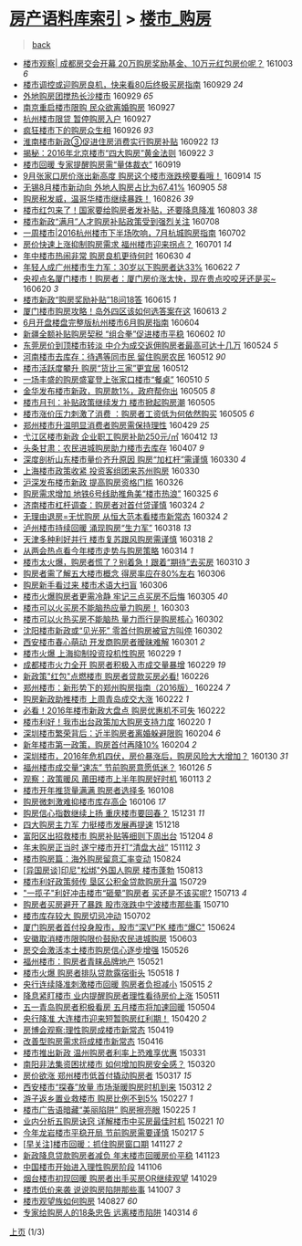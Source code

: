 [房产语料库索引](../../README.md)  > [楼市_购房](楼市_购房.md)
====
> [back](../README.md)

- [楼市观察| 成都房交会开幕 20万购房奖励基金、10万元红包房价呢？](http://jkwz.applinzi.com/ittc/6884868285996205061.html#%E6%A5%BC%E5%B8%82%E8%A7%82%E5%AF%9F%7C+%E6%88%90%E9%83%BD%E6%88%BF%E4%BA%A4%E4%BC%9A%E5%BC%80%E5%B9%95+20%E4%B8%87%E8%B4%AD%E6%88%BF%E5%A5%96%E5%8A%B1%E5%9F%BA%E9%87%91%E3%80%8110%E4%B8%87%E5%85%83%E7%BA%A2%E5%8C%85%E6%88%BF%E4%BB%B7%E5%91%A2%EF%BC%9F) 161003 *6* 
- [楼市调控或迎购房良机，快来看80后终极买房指南](http://jkwz.applinzi.com/ittc/6883318629818434564.html#%E6%A5%BC%E5%B8%82%E8%B0%83%E6%8E%A7%E6%88%96%E8%BF%8E%E8%B4%AD%E6%88%BF%E8%89%AF%E6%9C%BA%EF%BC%8C%E5%BF%AB%E6%9D%A5%E7%9C%8B80%E5%90%8E%E7%BB%88%E6%9E%81%E4%B9%B0%E6%88%BF%E6%8C%87%E5%8D%97) 160929 *24* 
- [外地购房团搅热长沙楼市](http://jkwz.applinzi.com/ittc/6883195224066622468.html#%E5%A4%96%E5%9C%B0%E8%B4%AD%E6%88%BF%E5%9B%A2%E6%90%85%E7%83%AD%E9%95%BF%E6%B2%99%E6%A5%BC%E5%B8%82) 160929 *65* 
- [南京重启楼市限购 民众欲离婚购房](http://jkwz.applinzi.com/ittc/6882682629505156101.html#%E5%8D%97%E4%BA%AC%E9%87%8D%E5%90%AF%E6%A5%BC%E5%B8%82%E9%99%90%E8%B4%AD+%E6%B0%91%E4%BC%97%E6%AC%B2%E7%A6%BB%E5%A9%9A%E8%B4%AD%E6%88%BF) 160927  
- [杭州楼市限贷 暂停购房入户](http://jkwz.applinzi.com/ittc/6882660745333965829.html#%E6%9D%AD%E5%B7%9E%E6%A5%BC%E5%B8%82%E9%99%90%E8%B4%B7+%E6%9A%82%E5%81%9C%E8%B4%AD%E6%88%BF%E5%85%A5%E6%88%B7) 160927  
- [疯狂楼市下的购房众生相](http://jkwz.applinzi.com/ittc/6882094037355463684.html#%E7%96%AF%E7%8B%82%E6%A5%BC%E5%B8%82%E4%B8%8B%E7%9A%84%E8%B4%AD%E6%88%BF%E4%BC%97%E7%94%9F%E7%9B%B8) 160926 *93* 
- [淮南楼市新政③促进住房消费实行购房补贴](http://jkwz.applinzi.com/ittc/6880743090461082628.html#%E6%B7%AE%E5%8D%97%E6%A5%BC%E5%B8%82%E6%96%B0%E6%94%BF%E2%91%A2%E4%BF%83%E8%BF%9B%E4%BD%8F%E6%88%BF%E6%B6%88%E8%B4%B9%E5%AE%9E%E8%A1%8C%E8%B4%AD%E6%88%BF%E8%A1%A5%E8%B4%B4) 160922 *13* 
- [揭秘：2016年北京楼市“四大购房”黄金法则](http://jkwz.applinzi.com/ittc/6880709487958164485.html#%E6%8F%AD%E7%A7%98%EF%BC%9A2016%E5%B9%B4%E5%8C%97%E4%BA%AC%E6%A5%BC%E5%B8%82%E2%80%9C%E5%9B%9B%E5%A4%A7%E8%B4%AD%E6%88%BF%E2%80%9D%E9%BB%84%E9%87%91%E6%B3%95%E5%88%99) 160922 *3* 
- [楼市回暖 专家提醒购房需“量体裁衣”](http://jkwz.applinzi.com/ittc/6879497455795700740.html#%E6%A5%BC%E5%B8%82%E5%9B%9E%E6%9A%96+%E4%B8%93%E5%AE%B6%E6%8F%90%E9%86%92%E8%B4%AD%E6%88%BF%E9%9C%80%E2%80%9C%E9%87%8F%E4%BD%93%E8%A3%81%E8%A1%A3%E2%80%9D) 160919  
- [9月张家口房价涨出新高度 购房这个楼市涨跌榜要看哦！](http://jkwz.applinzi.com/ittc/6877672068191093764.html#9%E6%9C%88%E5%BC%A0%E5%AE%B6%E5%8F%A3%E6%88%BF%E4%BB%B7%E6%B6%A8%E5%87%BA%E6%96%B0%E9%AB%98%E5%BA%A6+%E8%B4%AD%E6%88%BF%E8%BF%99%E4%B8%AA%E6%A5%BC%E5%B8%82%E6%B6%A8%E8%B7%8C%E6%A6%9C%E8%A6%81%E7%9C%8B%E5%93%A6%EF%BC%81) 160914 *15* 
- [无锡8月楼市新动向 外地人购房占比为67.41%](http://jkwz.applinzi.com/ittc/6874278492069430276.html#%E6%97%A0%E9%94%A18%E6%9C%88%E6%A5%BC%E5%B8%82%E6%96%B0%E5%8A%A8%E5%90%91+%E5%A4%96%E5%9C%B0%E4%BA%BA%E8%B4%AD%E6%88%BF%E5%8D%A0%E6%AF%94%E4%B8%BA67.41%25) 160905 *58* 
- [购房税发威，温哥华楼市继续暴跌！](http://jkwz.applinzi.com/ittc/6870686852067099652.html#%E8%B4%AD%E6%88%BF%E7%A8%8E%E5%8F%91%E5%A8%81%EF%BC%8C%E6%B8%A9%E5%93%A5%E5%8D%8E%E6%A5%BC%E5%B8%82%E7%BB%A7%E7%BB%AD%E6%9A%B4%E8%B7%8C%EF%BC%81) 160826 *39* 
- [楼市红包来了！国家要给购房者发补贴，还要降息降准](http://jkwz.applinzi.com/ittc/6862094230222275588.html#%E6%A5%BC%E5%B8%82%E7%BA%A2%E5%8C%85%E6%9D%A5%E4%BA%86%EF%BC%81%E5%9B%BD%E5%AE%B6%E8%A6%81%E7%BB%99%E8%B4%AD%E6%88%BF%E8%80%85%E5%8F%91%E8%A1%A5%E8%B4%B4%EF%BC%8C%E8%BF%98%E8%A6%81%E9%99%8D%E6%81%AF%E9%99%8D%E5%87%86) 160803 *38* 
- [楼市新政“满月”人才购房补贴政策受到强烈关注](http://jkwz.applinzi.com/ittc/6852288237720306692.html#%E6%A5%BC%E5%B8%82%E6%96%B0%E6%94%BF%E2%80%9C%E6%BB%A1%E6%9C%88%E2%80%9D%E4%BA%BA%E6%89%8D%E8%B4%AD%E6%88%BF%E8%A1%A5%E8%B4%B4%E6%94%BF%E7%AD%96%E5%8F%97%E5%88%B0%E5%BC%BA%E7%83%88%E5%85%B3%E6%B3%A8) 160708  
- [一周楼市|2016杭州楼市下半场吹响，7月杭城购房指南](http://jkwz.applinzi.com/ittc/6850397473557971973.html#%E4%B8%80%E5%91%A8%E6%A5%BC%E5%B8%82%7C2016%E6%9D%AD%E5%B7%9E%E6%A5%BC%E5%B8%82%E4%B8%8B%E5%8D%8A%E5%9C%BA%E5%90%B9%E5%93%8D%EF%BC%8C7%E6%9C%88%E6%9D%AD%E5%9F%8E%E8%B4%AD%E6%88%BF%E6%8C%87%E5%8D%97) 160702  
- [房价快速上涨抑制购房需求 福州楼市迎来拐点？](http://jkwz.applinzi.com/ittc/6849821698769290245.html#%E6%88%BF%E4%BB%B7%E5%BF%AB%E9%80%9F%E4%B8%8A%E6%B6%A8%E6%8A%91%E5%88%B6%E8%B4%AD%E6%88%BF%E9%9C%80%E6%B1%82+%E7%A6%8F%E5%B7%9E%E6%A5%BC%E5%B8%82%E8%BF%8E%E6%9D%A5%E6%8B%90%E7%82%B9%EF%BC%9F) 160701 *14* 
- [年中楼市热闹非常 购房良机更待何时](http://jkwz.applinzi.com/ittc/6849446177195688964.html#%E5%B9%B4%E4%B8%AD%E6%A5%BC%E5%B8%82%E7%83%AD%E9%97%B9%E9%9D%9E%E5%B8%B8+%E8%B4%AD%E6%88%BF%E8%89%AF%E6%9C%BA%E6%9B%B4%E5%BE%85%E4%BD%95%E6%97%B6) 160630 *4* 
- [年轻人成广州楼市生力军：30岁以下购房者达33%](http://jkwz.applinzi.com/ittc/6846610594131870725.html#%E5%B9%B4%E8%BD%BB%E4%BA%BA%E6%88%90%E5%B9%BF%E5%B7%9E%E6%A5%BC%E5%B8%82%E7%94%9F%E5%8A%9B%E5%86%9B%EF%BC%9A30%E5%B2%81%E4%BB%A5%E4%B8%8B%E8%B4%AD%E6%88%BF%E8%80%85%E8%BE%BE33%25) 160622 *7* 
- [央视点名厦门楼市！购房者：厦门房价涨太快，现在贵点咬咬牙还是买~](http://jkwz.applinzi.com/ittc/6845742963103368197.html#%E5%A4%AE%E8%A7%86%E7%82%B9%E5%90%8D%E5%8E%A6%E9%97%A8%E6%A5%BC%E5%B8%82%EF%BC%81%E8%B4%AD%E6%88%BF%E8%80%85%EF%BC%9A%E5%8E%A6%E9%97%A8%E6%88%BF%E4%BB%B7%E6%B6%A8%E5%A4%AA%E5%BF%AB%EF%BC%8C%E7%8E%B0%E5%9C%A8%E8%B4%B5%E7%82%B9%E5%92%AC%E5%92%AC%E7%89%99%E8%BF%98%E6%98%AF%E4%B9%B0%7E) 160620 *3* 
- [楼市新政“购房奖励补贴”18问18答](http://jkwz.applinzi.com/ittc/6843873472710968324.html#%E6%A5%BC%E5%B8%82%E6%96%B0%E6%94%BF%E2%80%9C%E8%B4%AD%E6%88%BF%E5%A5%96%E5%8A%B1%E8%A1%A5%E8%B4%B4%E2%80%9D18%E9%97%AE18%E7%AD%94) 160615 *1* 
- [厦门楼市购房攻略！岛外四区该如何选答案在这](http://jkwz.applinzi.com/ittc/6843220733819618309.html#%E5%8E%A6%E9%97%A8%E6%A5%BC%E5%B8%82%E8%B4%AD%E6%88%BF%E6%94%BB%E7%95%A5%EF%BC%81%E5%B2%9B%E5%A4%96%E5%9B%9B%E5%8C%BA%E8%AF%A5%E5%A6%82%E4%BD%95%E9%80%89%E7%AD%94%E6%A1%88%E5%9C%A8%E8%BF%99) 160613 *2* 
- [6月开盘楼盘完整版杭州楼市6月购房指南](http://jkwz.applinzi.com/ittc/6839934229965964292.html#6%E6%9C%88%E5%BC%80%E7%9B%98%E6%A5%BC%E7%9B%98%E5%AE%8C%E6%95%B4%E7%89%88%E6%9D%AD%E5%B7%9E%E6%A5%BC%E5%B8%826%E6%9C%88%E8%B4%AD%E6%88%BF%E6%8C%87%E5%8D%97) 160604  
- [新疆全额补贴购房契税 “组合拳”促进楼市平稳](http://jkwz.applinzi.com/ittc/6839157422970897413.html#%E6%96%B0%E7%96%86%E5%85%A8%E9%A2%9D%E8%A1%A5%E8%B4%B4%E8%B4%AD%E6%88%BF%E5%A5%91%E7%A8%8E+%E2%80%9C%E7%BB%84%E5%90%88%E6%8B%B3%E2%80%9D%E4%BF%83%E8%BF%9B%E6%A5%BC%E5%B8%82%E5%B9%B3%E7%A8%B3) 160602 *10* 
- [东莞房价到顶楼市转淡 中介为成交返佣购房者最高可达十几万](http://jkwz.applinzi.com/ittc/6835740371937920005.html#%E4%B8%9C%E8%8E%9E%E6%88%BF%E4%BB%B7%E5%88%B0%E9%A1%B6%E6%A5%BC%E5%B8%82%E8%BD%AC%E6%B7%A1+%E4%B8%AD%E4%BB%8B%E4%B8%BA%E6%88%90%E4%BA%A4%E8%BF%94%E4%BD%A3%E8%B4%AD%E6%88%BF%E8%80%85%E6%9C%80%E9%AB%98%E5%8F%AF%E8%BE%BE%E5%8D%81%E5%87%A0%E4%B8%87) 160524 *5* 
- [河南楼市去库存：待遇等同市民 留住购房农民](http://jkwz.applinzi.com/ittc/6831255928053433348.html#%E6%B2%B3%E5%8D%97%E6%A5%BC%E5%B8%82%E5%8E%BB%E5%BA%93%E5%AD%98%EF%BC%9A%E5%BE%85%E9%81%87%E7%AD%89%E5%90%8C%E5%B8%82%E6%B0%91+%E7%95%99%E4%BD%8F%E8%B4%AD%E6%88%BF%E5%86%9C%E6%B0%91) 160512 *90* 
- [楼市活跃度攀升 购房“货比三家”更宜居](http://jkwz.applinzi.com/ittc/6831251839429116932.html#%E6%A5%BC%E5%B8%82%E6%B4%BB%E8%B7%83%E5%BA%A6%E6%94%80%E5%8D%87+%E8%B4%AD%E6%88%BF%E2%80%9C%E8%B4%A7%E6%AF%94%E4%B8%89%E5%AE%B6%E2%80%9D%E6%9B%B4%E5%AE%9C%E5%B1%85) 160512  
- [一场丰盛的购房盛宴登上张家口楼市“餐桌”](http://jkwz.applinzi.com/ittc/6830541530221511685.html#%E4%B8%80%E5%9C%BA%E4%B8%B0%E7%9B%9B%E7%9A%84%E8%B4%AD%E6%88%BF%E7%9B%9B%E5%AE%B4%E7%99%BB%E4%B8%8A%E5%BC%A0%E5%AE%B6%E5%8F%A3%E6%A5%BC%E5%B8%82%E2%80%9C%E9%A4%90%E6%A1%8C%E2%80%9D) 160510 *5* 
- [金华发布楼市新政，购房款1%，政府帮你出](http://jkwz.applinzi.com/ittc/6828737584108684293.html#%E9%87%91%E5%8D%8E%E5%8F%91%E5%B8%83%E6%A5%BC%E5%B8%82%E6%96%B0%E6%94%BF%EF%BC%8C%E8%B4%AD%E6%88%BF%E6%AC%BE1%25%EF%BC%8C%E6%94%BF%E5%BA%9C%E5%B8%AE%E4%BD%A0%E5%87%BA) 160505 *8* 
- [楼市月刊：补贴政策继续发力 楼市掀起购房潮](http://jkwz.applinzi.com/ittc/6828666680360043524.html#%E6%A5%BC%E5%B8%82%E6%9C%88%E5%88%8A%EF%BC%9A%E8%A1%A5%E8%B4%B4%E6%94%BF%E7%AD%96%E7%BB%A7%E7%BB%AD%E5%8F%91%E5%8A%9B+%E6%A5%BC%E5%B8%82%E6%8E%80%E8%B5%B7%E8%B4%AD%E6%88%BF%E6%BD%AE) 160505  
- [楼市涨价压力刺激了消费 ：购房者工资低为何依然购买](http://jkwz.applinzi.com/ittc/6828666358799533060.html#%E6%A5%BC%E5%B8%82%E6%B6%A8%E4%BB%B7%E5%8E%8B%E5%8A%9B%E5%88%BA%E6%BF%80%E4%BA%86%E6%B6%88%E8%B4%B9+%EF%BC%9A%E8%B4%AD%E6%88%BF%E8%80%85%E5%B7%A5%E8%B5%84%E4%BD%8E%E4%B8%BA%E4%BD%95%E4%BE%9D%E7%84%B6%E8%B4%AD%E4%B9%B0) 160505 *6* 
- [郑州楼市升温明显消费者购房需保持理性](http://jkwz.applinzi.com/ittc/6826465271900275716.html#%E9%83%91%E5%B7%9E%E6%A5%BC%E5%B8%82%E5%8D%87%E6%B8%A9%E6%98%8E%E6%98%BE%E6%B6%88%E8%B4%B9%E8%80%85%E8%B4%AD%E6%88%BF%E9%9C%80%E4%BF%9D%E6%8C%81%E7%90%86%E6%80%A7) 160429 *25* 
- [弋江区楼市新政 企业职工购房补助250元/㎡](http://jkwz.applinzi.com/ittc/6820138339613017092.html#%E5%BC%8B%E6%B1%9F%E5%8C%BA%E6%A5%BC%E5%B8%82%E6%96%B0%E6%94%BF+%E4%BC%81%E4%B8%9A%E8%81%8C%E5%B7%A5%E8%B4%AD%E6%88%BF%E8%A1%A5%E5%8A%A9250%E5%85%83%2F%E3%8E%A1) 160412 *13* 
- [头条甘肃：农民进城购房助力楼市去库存](http://jkwz.applinzi.com/ittc/6818327565085180932.html#%E5%A4%B4%E6%9D%A1%E7%94%98%E8%82%83%EF%BC%9A%E5%86%9C%E6%B0%91%E8%BF%9B%E5%9F%8E%E8%B4%AD%E6%88%BF%E5%8A%A9%E5%8A%9B%E6%A5%BC%E5%B8%82%E5%8E%BB%E5%BA%93%E5%AD%98) 160407 *9* 
- [深度剖析山东楼市量价齐升原因 购房“加杠杆”需谨慎](http://jkwz.applinzi.com/ittc/6815458677502772228.html#%E6%B7%B1%E5%BA%A6%E5%89%96%E6%9E%90%E5%B1%B1%E4%B8%9C%E6%A5%BC%E5%B8%82%E9%87%8F%E4%BB%B7%E9%BD%90%E5%8D%87%E5%8E%9F%E5%9B%A0+%E8%B4%AD%E6%88%BF%E2%80%9C%E5%8A%A0%E6%9D%A0%E6%9D%86%E2%80%9D%E9%9C%80%E8%B0%A8%E6%85%8E) 160330 *4* 
- [上海楼市政策收紧 投资客组团来苏州购房](http://jkwz.applinzi.com/ittc/6815353260093211653.html#%E4%B8%8A%E6%B5%B7%E6%A5%BC%E5%B8%82%E6%94%BF%E7%AD%96%E6%94%B6%E7%B4%A7+%E6%8A%95%E8%B5%84%E5%AE%A2%E7%BB%84%E5%9B%A2%E6%9D%A5%E8%8B%8F%E5%B7%9E%E8%B4%AD%E6%88%BF) 160330  
- [沪深发布楼市新政 提高购房资格门槛](http://jkwz.applinzi.com/ittc/6813726025980576772.html#%E6%B2%AA%E6%B7%B1%E5%8F%91%E5%B8%83%E6%A5%BC%E5%B8%82%E6%96%B0%E6%94%BF+%E6%8F%90%E9%AB%98%E8%B4%AD%E6%88%BF%E8%B5%84%E6%A0%BC%E9%97%A8%E6%A7%9B) 160326  
- [​购房需求增加 地铁6号线助推角美“楼市热浪”](http://jkwz.applinzi.com/ittc/6813462791352484868.html#%E2%80%8B%E8%B4%AD%E6%88%BF%E9%9C%80%E6%B1%82%E5%A2%9E%E5%8A%A0+%E5%9C%B0%E9%93%816%E5%8F%B7%E7%BA%BF%E5%8A%A9%E6%8E%A8%E8%A7%92%E7%BE%8E%E2%80%9C%E6%A5%BC%E5%B8%82%E7%83%AD%E6%B5%AA%E2%80%9D) 160325 *6* 
- [济南楼市杠杆调查：购房者对首付贷谨慎](http://jkwz.applinzi.com/ittc/6813175840581878789.html#%E6%B5%8E%E5%8D%97%E6%A5%BC%E5%B8%82%E6%9D%A0%E6%9D%86%E8%B0%83%E6%9F%A5%EF%BC%9A%E8%B4%AD%E6%88%BF%E8%80%85%E5%AF%B9%E9%A6%96%E4%BB%98%E8%B4%B7%E8%B0%A8%E6%85%8E) 160324 *2* 
- [无理由退房=无忧购房 从恒大范本看楼市新常态](http://jkwz.applinzi.com/ittc/6813110730790274052.html#%E6%97%A0%E7%90%86%E7%94%B1%E9%80%80%E6%88%BF%3D%E6%97%A0%E5%BF%A7%E8%B4%AD%E6%88%BF+%E4%BB%8E%E6%81%92%E5%A4%A7%E8%8C%83%E6%9C%AC%E7%9C%8B%E6%A5%BC%E5%B8%82%E6%96%B0%E5%B8%B8%E6%80%81) 160324 *2* 
- [泸州楼市持续回暖 涌现购房“生力军”](http://jkwz.applinzi.com/ittc/6810844199125517316.html#%E6%B3%B8%E5%B7%9E%E6%A5%BC%E5%B8%82%E6%8C%81%E7%BB%AD%E5%9B%9E%E6%9A%96+%E6%B6%8C%E7%8E%B0%E8%B4%AD%E6%88%BF%E2%80%9C%E7%94%9F%E5%8A%9B%E5%86%9B%E2%80%9D) 160318 *13* 
- [天津多种利好并行 楼市复苏跟风购房需谨慎](http://jkwz.applinzi.com/ittc/6810840754708546564.html#%E5%A4%A9%E6%B4%A5%E5%A4%9A%E7%A7%8D%E5%88%A9%E5%A5%BD%E5%B9%B6%E8%A1%8C+%E6%A5%BC%E5%B8%82%E5%A4%8D%E8%8B%8F%E8%B7%9F%E9%A3%8E%E8%B4%AD%E6%88%BF%E9%9C%80%E8%B0%A8%E6%85%8E) 160318 *2* 
- [从两会热点看今年楼市走势与购房策略](http://jkwz.applinzi.com/ittc/6809436542061773829.html#%E4%BB%8E%E4%B8%A4%E4%BC%9A%E7%83%AD%E7%82%B9%E7%9C%8B%E4%BB%8A%E5%B9%B4%E6%A5%BC%E5%B8%82%E8%B5%B0%E5%8A%BF%E4%B8%8E%E8%B4%AD%E6%88%BF%E7%AD%96%E7%95%A5) 160314 *1* 
- [楼市太火爆，购房者慌了？别着急！跟着“期待”去买房](http://jkwz.applinzi.com/ittc/6807849151844844549.html#%E6%A5%BC%E5%B8%82%E5%A4%AA%E7%81%AB%E7%88%86%EF%BC%8C%E8%B4%AD%E6%88%BF%E8%80%85%E6%85%8C%E4%BA%86%EF%BC%9F%E5%88%AB%E7%9D%80%E6%80%A5%EF%BC%81%E8%B7%9F%E7%9D%80%E2%80%9C%E6%9C%9F%E5%BE%85%E2%80%9D%E5%8E%BB%E4%B9%B0%E6%88%BF) 160310 *3* 
- [购房者需了解五大楼市概念 得房率应在80%左右](http://jkwz.applinzi.com/ittc/6806547008986809349.html#%E8%B4%AD%E6%88%BF%E8%80%85%E9%9C%80%E4%BA%86%E8%A7%A3%E4%BA%94%E5%A4%A7%E6%A5%BC%E5%B8%82%E6%A6%82%E5%BF%B5+%E5%BE%97%E6%88%BF%E7%8E%87%E5%BA%94%E5%9C%A880%25%E5%B7%A6%E5%8F%B3) 160306  
- [购房新手看过来 楼市术语大扫盲](http://jkwz.applinzi.com/ittc/6806546771572425732.html#%E8%B4%AD%E6%88%BF%E6%96%B0%E6%89%8B%E7%9C%8B%E8%BF%87%E6%9D%A5+%E6%A5%BC%E5%B8%82%E6%9C%AF%E8%AF%AD%E5%A4%A7%E6%89%AB%E7%9B%B2) 160306  
- [楼市火爆购房者更需冷静 牢记三点买房不后悔](http://jkwz.applinzi.com/ittc/6806146920409990148.html#%E6%A5%BC%E5%B8%82%E7%81%AB%E7%88%86%E8%B4%AD%E6%88%BF%E8%80%85%E6%9B%B4%E9%9C%80%E5%86%B7%E9%9D%99+%E7%89%A2%E8%AE%B0%E4%B8%89%E7%82%B9%E4%B9%B0%E6%88%BF%E4%B8%8D%E5%90%8E%E6%82%94) 160305 *40* 
- [楼市可以火买房不能脑热应量力购房！](http://jkwz.applinzi.com/ittc/6805427653876122629.html#%E6%A5%BC%E5%B8%82%E5%8F%AF%E4%BB%A5%E7%81%AB%E4%B9%B0%E6%88%BF%E4%B8%8D%E8%83%BD%E8%84%91%E7%83%AD%E5%BA%94%E9%87%8F%E5%8A%9B%E8%B4%AD%E6%88%BF%EF%BC%81) 160303  
- [楼市可以火热买房不能脑热 量力而行是购房核心](http://jkwz.applinzi.com/ittc/6804995830478013445.html#%E6%A5%BC%E5%B8%82%E5%8F%AF%E4%BB%A5%E7%81%AB%E7%83%AD%E4%B9%B0%E6%88%BF%E4%B8%8D%E8%83%BD%E8%84%91%E7%83%AD+%E9%87%8F%E5%8A%9B%E8%80%8C%E8%A1%8C%E6%98%AF%E8%B4%AD%E6%88%BF%E6%A0%B8%E5%BF%83) 160302  
- [沈阳楼市新政或“见光死” 零首付购房被官方叫停](http://jkwz.applinzi.com/ittc/6804889690696057860.html#%E6%B2%88%E9%98%B3%E6%A5%BC%E5%B8%82%E6%96%B0%E6%94%BF%E6%88%96%E2%80%9C%E8%A7%81%E5%85%89%E6%AD%BB%E2%80%9D+%E9%9B%B6%E9%A6%96%E4%BB%98%E8%B4%AD%E6%88%BF%E8%A2%AB%E5%AE%98%E6%96%B9%E5%8F%AB%E5%81%9C) 160302  
- [西安楼市春心萌动 开发商购房者暧昧难解](http://jkwz.applinzi.com/ittc/6804552013295649796.html#%E8%A5%BF%E5%AE%89%E6%A5%BC%E5%B8%82%E6%98%A5%E5%BF%83%E8%90%8C%E5%8A%A8+%E5%BC%80%E5%8F%91%E5%95%86%E8%B4%AD%E6%88%BF%E8%80%85%E6%9A%A7%E6%98%A7%E9%9A%BE%E8%A7%A3) 160301 *2* 
- [楼市火爆 上海抑制投资投机性购房](http://jkwz.applinzi.com/ittc/6804287749511185412.html#%E6%A5%BC%E5%B8%82%E7%81%AB%E7%88%86+%E4%B8%8A%E6%B5%B7%E6%8A%91%E5%88%B6%E6%8A%95%E8%B5%84%E6%8A%95%E6%9C%BA%E6%80%A7%E8%B4%AD%E6%88%BF) 160229 *1* 
- [成都楼市火力全开 购房者积极入市成交量暴增](http://jkwz.applinzi.com/ittc/6804248963616080900.html#%E6%88%90%E9%83%BD%E6%A5%BC%E5%B8%82%E7%81%AB%E5%8A%9B%E5%85%A8%E5%BC%80+%E8%B4%AD%E6%88%BF%E8%80%85%E7%A7%AF%E6%9E%81%E5%85%A5%E5%B8%82%E6%88%90%E4%BA%A4%E9%87%8F%E6%9A%B4%E5%A2%9E) 160229 *19* 
- [新政策&quot;红包&quot;点燃楼市 购房者贷款买房必看!](http://jkwz.applinzi.com/ittc/6803181333954167812.html#%E6%96%B0%E6%94%BF%E7%AD%96%26quot%3B%E7%BA%A2%E5%8C%85%26quot%3B%E7%82%B9%E7%87%83%E6%A5%BC%E5%B8%82+%E8%B4%AD%E6%88%BF%E8%80%85%E8%B4%B7%E6%AC%BE%E4%B9%B0%E6%88%BF%E5%BF%85%E7%9C%8B%21) 160226  
- [郑州楼市：新形势下的郑州购房指南（2016版）](http://jkwz.applinzi.com/ittc/6802317802220291077.html#%E9%83%91%E5%B7%9E%E6%A5%BC%E5%B8%82%EF%BC%9A%E6%96%B0%E5%BD%A2%E5%8A%BF%E4%B8%8B%E7%9A%84%E9%83%91%E5%B7%9E%E8%B4%AD%E6%88%BF%E6%8C%87%E5%8D%97%EF%BC%882016%E7%89%88%EF%BC%89) 160224 *7* 
- [购房新政助推楼市 上周青岛成交大涨](http://jkwz.applinzi.com/ittc/6801678831165375493.html#%E8%B4%AD%E6%88%BF%E6%96%B0%E6%94%BF%E5%8A%A9%E6%8E%A8%E6%A5%BC%E5%B8%82+%E4%B8%8A%E5%91%A8%E9%9D%92%E5%B2%9B%E6%88%90%E4%BA%A4%E5%A4%A7%E6%B6%A8) 160222 *1* 
- [必看！2016年楼市新政大盘点 购房优惠机不可失](http://jkwz.applinzi.com/ittc/6801663903406752772.html#%E5%BF%85%E7%9C%8B%EF%BC%812016%E5%B9%B4%E6%A5%BC%E5%B8%82%E6%96%B0%E6%94%BF%E5%A4%A7%E7%9B%98%E7%82%B9+%E8%B4%AD%E6%88%BF%E4%BC%98%E6%83%A0%E6%9C%BA%E4%B8%8D%E5%8F%AF%E5%A4%B1) 160222  
- [楼市利好！我市出台政策加大购房支持力度](http://jkwz.applinzi.com/ittc/6801008097103447045.html#%E6%A5%BC%E5%B8%82%E5%88%A9%E5%A5%BD%EF%BC%81%E6%88%91%E5%B8%82%E5%87%BA%E5%8F%B0%E6%94%BF%E7%AD%96%E5%8A%A0%E5%A4%A7%E8%B4%AD%E6%88%BF%E6%94%AF%E6%8C%81%E5%8A%9B%E5%BA%A6) 160220 *1* 
- [深圳楼市繁荣背后：近半购房者离婚躲避限购](http://jkwz.applinzi.com/ittc/6794960178646615045.html#%E6%B7%B1%E5%9C%B3%E6%A5%BC%E5%B8%82%E7%B9%81%E8%8D%A3%E8%83%8C%E5%90%8E%EF%BC%9A%E8%BF%91%E5%8D%8A%E8%B4%AD%E6%88%BF%E8%80%85%E7%A6%BB%E5%A9%9A%E8%BA%B2%E9%81%BF%E9%99%90%E8%B4%AD) 160204 *6* 
- [新年楼市第一政策，购房首付再降10%](http://jkwz.applinzi.com/ittc/6794959833178571780.html#%E6%96%B0%E5%B9%B4%E6%A5%BC%E5%B8%82%E7%AC%AC%E4%B8%80%E6%94%BF%E7%AD%96%EF%BC%8C%E8%B4%AD%E6%88%BF%E9%A6%96%E4%BB%98%E5%86%8D%E9%99%8D10%25) 160204 *2* 
- [深圳楼市，2016年危机四伏，房价暴涨后，购房风险大大增加？](http://jkwz.applinzi.com/ittc/6793021872925049860.html#%E6%B7%B1%E5%9C%B3%E6%A5%BC%E5%B8%82%EF%BC%8C2016%E5%B9%B4%E5%8D%B1%E6%9C%BA%E5%9B%9B%E4%BC%8F%EF%BC%8C%E6%88%BF%E4%BB%B7%E6%9A%B4%E6%B6%A8%E5%90%8E%EF%BC%8C%E8%B4%AD%E6%88%BF%E9%A3%8E%E9%99%A9%E5%A4%A7%E5%A4%A7%E5%A2%9E%E5%8A%A0%EF%BC%9F) 160130 *31* 
- [福州楼市成交量“速冻” 节前购房意愿低迷？](http://jkwz.applinzi.com/ittc/6791659489224819716.html#%E7%A6%8F%E5%B7%9E%E6%A5%BC%E5%B8%82%E6%88%90%E4%BA%A4%E9%87%8F%E2%80%9C%E9%80%9F%E5%86%BB%E2%80%9D+%E8%8A%82%E5%89%8D%E8%B4%AD%E6%88%BF%E6%84%8F%E6%84%BF%E4%BD%8E%E8%BF%B7%EF%BC%9F) 160126 *5* 
- [观察：政策暖风 莆田楼市上半年购房好时机](http://jkwz.applinzi.com/ittc/6786843370274161668.html#%E8%A7%82%E5%AF%9F%EF%BC%9A%E6%94%BF%E7%AD%96%E6%9A%96%E9%A3%8E+%E8%8E%86%E7%94%B0%E6%A5%BC%E5%B8%82%E4%B8%8A%E5%8D%8A%E5%B9%B4%E8%B4%AD%E6%88%BF%E5%A5%BD%E6%97%B6%E6%9C%BA) 160113 *2* 
- [楼市开年推货量满满 购房者选择多](http://jkwz.applinzi.com/ittc/6784799385162613765.html#%E6%A5%BC%E5%B8%82%E5%BC%80%E5%B9%B4%E6%8E%A8%E8%B4%A7%E9%87%8F%E6%BB%A1%E6%BB%A1+%E8%B4%AD%E6%88%BF%E8%80%85%E9%80%89%E6%8B%A9%E5%A4%9A) 160108  
- [购房微刺激难抑楼市库存高企](http://jkwz.applinzi.com/ittc/6784315301969789957.html#%E8%B4%AD%E6%88%BF%E5%BE%AE%E5%88%BA%E6%BF%80%E9%9A%BE%E6%8A%91%E6%A5%BC%E5%B8%82%E5%BA%93%E5%AD%98%E9%AB%98%E4%BC%81) 160106 *17* 
- [购房信心指数继续上扬 重庆楼市要回春？](http://jkwz.applinzi.com/ittc/6781987311424373765.html#%E8%B4%AD%E6%88%BF%E4%BF%A1%E5%BF%83%E6%8C%87%E6%95%B0%E7%BB%A7%E7%BB%AD%E4%B8%8A%E6%89%AC+%E9%87%8D%E5%BA%86%E6%A5%BC%E5%B8%82%E8%A6%81%E5%9B%9E%E6%98%A5%EF%BC%9F) 151231 *11* 
- [四大购房主力军 力挺楼市发展再提速](http://jkwz.applinzi.com/ittc/6776999004667905029.html#%E5%9B%9B%E5%A4%A7%E8%B4%AD%E6%88%BF%E4%B8%BB%E5%8A%9B%E5%86%9B+%E5%8A%9B%E6%8C%BA%E6%A5%BC%E5%B8%82%E5%8F%91%E5%B1%95%E5%86%8D%E6%8F%90%E9%80%9F) 151218  
- [富阳区出招救楼市 购房补贴等细则下周出台](http://jkwz.applinzi.com/ittc/6771960462757594116.html#%E5%AF%8C%E9%98%B3%E5%8C%BA%E5%87%BA%E6%8B%9B%E6%95%91%E6%A5%BC%E5%B8%82+%E8%B4%AD%E6%88%BF%E8%A1%A5%E8%B4%B4%E7%AD%89%E7%BB%86%E5%88%99%E4%B8%8B%E5%91%A8%E5%87%BA%E5%8F%B0) 151204 *8* 
- [年末购房正当时 遂宁楼市开打“清盘大战”](http://jkwz.applinzi.com/ittc/6763818558081729540.html#%E5%B9%B4%E6%9C%AB%E8%B4%AD%E6%88%BF%E6%AD%A3%E5%BD%93%E6%97%B6+%E9%81%82%E5%AE%81%E6%A5%BC%E5%B8%82%E5%BC%80%E6%89%93%E2%80%9C%E6%B8%85%E7%9B%98%E5%A4%A7%E6%88%98%E2%80%9D) 151112 *3* 
- [楼市购房篇：海外购房留意汇率变动](http://jkwz.applinzi.com/ittc/6734120330982704132.html#%E6%A5%BC%E5%B8%82%E8%B4%AD%E6%88%BF%E7%AF%87%EF%BC%9A%E6%B5%B7%E5%A4%96%E8%B4%AD%E6%88%BF%E7%95%99%E6%84%8F%E6%B1%87%E7%8E%87%E5%8F%98%E5%8A%A8) 150824  
- [[异国房谈]印尼&quot;松绑&quot;外国人购房 楼市蓬勃](http://jkwz.applinzi.com/ittc/547650615703765444.html#%5B%E5%BC%82%E5%9B%BD%E6%88%BF%E8%B0%88%5D%E5%8D%B0%E5%B0%BC%26quot%3B%E6%9D%BE%E7%BB%91%26quot%3B%E5%A4%96%E5%9B%BD%E4%BA%BA%E8%B4%AD%E6%88%BF+%E6%A5%BC%E5%B8%82%E8%93%AC%E5%8B%83) 150813  
- [楼市利好政策频传 垦区公积金贷款购房升温](http://jkwz.applinzi.com/ittc/547650611438326379.html#%E6%A5%BC%E5%B8%82%E5%88%A9%E5%A5%BD%E6%94%BF%E7%AD%96%E9%A2%91%E4%BC%A0+%E5%9E%A6%E5%8C%BA%E5%85%AC%E7%A7%AF%E9%87%91%E8%B4%B7%E6%AC%BE%E8%B4%AD%E6%88%BF%E5%8D%87%E6%B8%A9) 150729  
- [&quot;一揽子&quot;利好冲击楼市“砸晕”购房者 买还是不该买呢?](http://jkwz.applinzi.com/ittc/547650615054268565.html#%26quot%3B%E4%B8%80%E6%8F%BD%E5%AD%90%26quot%3B%E5%88%A9%E5%A5%BD%E5%86%B2%E5%87%BB%E6%A5%BC%E5%B8%82%E2%80%9C%E7%A0%B8%E6%99%95%E2%80%9D%E8%B4%AD%E6%88%BF%E8%80%85+%E4%B9%B0%E8%BF%98%E6%98%AF%E4%B8%8D%E8%AF%A5%E4%B9%B0%E5%91%A2%3F) 150713 *4* 
- [购房者买房避开了暴跌 股市涨跌中宁波楼市那些事](http://jkwz.applinzi.com/ittc/547650611422615982.html#%E8%B4%AD%E6%88%BF%E8%80%85%E4%B9%B0%E6%88%BF%E9%81%BF%E5%BC%80%E4%BA%86%E6%9A%B4%E8%B7%8C+%E8%82%A1%E5%B8%82%E6%B6%A8%E8%B7%8C%E4%B8%AD%E5%AE%81%E6%B3%A2%E6%A5%BC%E5%B8%82%E9%82%A3%E4%BA%9B%E4%BA%8B) 150710  
- [楼市库存较大 购房切忌冲动](http://jkwz.applinzi.com/ittc/547650611423977087.html#%E6%A5%BC%E5%B8%82%E5%BA%93%E5%AD%98%E8%BE%83%E5%A4%A7+%E8%B4%AD%E6%88%BF%E5%88%87%E5%BF%8C%E5%86%B2%E5%8A%A8) 150702  
- [厦门购房者首付投身股市，股市“深V”PK 楼市“爆C&quot;](http://jkwz.applinzi.com/ittc/547650611426467908.html#%E5%8E%A6%E9%97%A8%E8%B4%AD%E6%88%BF%E8%80%85%E9%A6%96%E4%BB%98%E6%8A%95%E8%BA%AB%E8%82%A1%E5%B8%82%EF%BC%8C%E8%82%A1%E5%B8%82%E2%80%9C%E6%B7%B1V%E2%80%9DPK+%E6%A5%BC%E5%B8%82%E2%80%9C%E7%88%86C%26quot%3B) 150624  
- [安徽取消楼市限购限价鼓励农民进城购房](http://jkwz.applinzi.com/ittc/547650611420013463.html#%E5%AE%89%E5%BE%BD%E5%8F%96%E6%B6%88%E6%A5%BC%E5%B8%82%E9%99%90%E8%B4%AD%E9%99%90%E4%BB%B7%E9%BC%93%E5%8A%B1%E5%86%9C%E6%B0%91%E8%BF%9B%E5%9F%8E%E8%B4%AD%E6%88%BF) 150603  
- [房交会激活本土楼市购房信心逐步增强](http://jkwz.applinzi.com/ittc/547650611417937149.html#%E6%88%BF%E4%BA%A4%E4%BC%9A%E6%BF%80%E6%B4%BB%E6%9C%AC%E5%9C%9F%E6%A5%BC%E5%B8%82%E8%B4%AD%E6%88%BF%E4%BF%A1%E5%BF%83%E9%80%90%E6%AD%A5%E5%A2%9E%E5%BC%BA) 150526  
- [福州楼市：购房者青睐品牌地产](http://jkwz.applinzi.com/ittc/547650611418275711.html#%E7%A6%8F%E5%B7%9E%E6%A5%BC%E5%B8%82%EF%BC%9A%E8%B4%AD%E6%88%BF%E8%80%85%E9%9D%92%E7%9D%90%E5%93%81%E7%89%8C%E5%9C%B0%E4%BA%A7) 150521  
- [楼市火爆 购房者排队贷款露宿街头](http://jkwz.applinzi.com/ittc/547650611418722585.html#%E6%A5%BC%E5%B8%82%E7%81%AB%E7%88%86+%E8%B4%AD%E6%88%BF%E8%80%85%E6%8E%92%E9%98%9F%E8%B4%B7%E6%AC%BE%E9%9C%B2%E5%AE%BF%E8%A1%97%E5%A4%B4) 150518 *1* 
- [央行连续降准刺激楼市回暖 购房者负担减小](http://jkwz.applinzi.com/ittc/547650611414661205.html#%E5%A4%AE%E8%A1%8C%E8%BF%9E%E7%BB%AD%E9%99%8D%E5%87%86%E5%88%BA%E6%BF%80%E6%A5%BC%E5%B8%82%E5%9B%9E%E6%9A%96+%E8%B4%AD%E6%88%BF%E8%80%85%E8%B4%9F%E6%8B%85%E5%87%8F%E5%B0%8F) 150515 *2* 
- [降息紧盯楼市 业内提醒购房者理性看待房价上涨](http://jkwz.applinzi.com/ittc/547650611410241586.html#%E9%99%8D%E6%81%AF%E7%B4%A7%E7%9B%AF%E6%A5%BC%E5%B8%82+%E4%B8%9A%E5%86%85%E6%8F%90%E9%86%92%E8%B4%AD%E6%88%BF%E8%80%85%E7%90%86%E6%80%A7%E7%9C%8B%E5%BE%85%E6%88%BF%E4%BB%B7%E4%B8%8A%E6%B6%A8) 150511  
- [五一青岛购房者积极看房 五月楼市将加速回暖](http://jkwz.applinzi.com/ittc/547650611404312109.html#%E4%BA%94%E4%B8%80%E9%9D%92%E5%B2%9B%E8%B4%AD%E6%88%BF%E8%80%85%E7%A7%AF%E6%9E%81%E7%9C%8B%E6%88%BF+%E4%BA%94%E6%9C%88%E6%A5%BC%E5%B8%82%E5%B0%86%E5%8A%A0%E9%80%9F%E5%9B%9E%E6%9A%96) 150504  
- [央行降准 大连楼市迎来短暂购房红利期！](http://jkwz.applinzi.com/ittc/547650611403895136.html#%E5%A4%AE%E8%A1%8C%E9%99%8D%E5%87%86+%E5%A4%A7%E8%BF%9E%E6%A5%BC%E5%B8%82%E8%BF%8E%E6%9D%A5%E7%9F%AD%E6%9A%82%E8%B4%AD%E6%88%BF%E7%BA%A2%E5%88%A9%E6%9C%9F%EF%BC%81) 150420 *2* 
- [房博会观察:理性购房成楼市新常态](http://jkwz.applinzi.com/ittc/547650611405302518.html#%E6%88%BF%E5%8D%9A%E4%BC%9A%E8%A7%82%E5%AF%9F%3A%E7%90%86%E6%80%A7%E8%B4%AD%E6%88%BF%E6%88%90%E6%A5%BC%E5%B8%82%E6%96%B0%E5%B8%B8%E6%80%81) 150419  
- [改善型购房需求将成楼市新常态](http://jkwz.applinzi.com/ittc/547650611400781875.html#%E6%94%B9%E5%96%84%E5%9E%8B%E8%B4%AD%E6%88%BF%E9%9C%80%E6%B1%82%E5%B0%86%E6%88%90%E6%A5%BC%E5%B8%82%E6%96%B0%E5%B8%B8%E6%80%81) 150416  
- [楼市推出新政 温州购房者利率上恐难享优惠](http://jkwz.applinzi.com/ittc/547650611403445180.html#%E6%A5%BC%E5%B8%82%E6%8E%A8%E5%87%BA%E6%96%B0%E6%94%BF+%E6%B8%A9%E5%B7%9E%E8%B4%AD%E6%88%BF%E8%80%85%E5%88%A9%E7%8E%87%E4%B8%8A%E6%81%90%E9%9A%BE%E4%BA%AB%E4%BC%98%E6%83%A0) 150331  
- [南阳非法集资困扰楼市 如何增加购房安全感？](http://jkwz.applinzi.com/ittc/547650611397815182.html#%E5%8D%97%E9%98%B3%E9%9D%9E%E6%B3%95%E9%9B%86%E8%B5%84%E5%9B%B0%E6%89%B0%E6%A5%BC%E5%B8%82+%E5%A6%82%E4%BD%95%E5%A2%9E%E5%8A%A0%E8%B4%AD%E6%88%BF%E5%AE%89%E5%85%A8%E6%84%9F%EF%BC%9F) 150320  
- [房价欲涨 郑州楼市低首付撬动购房者](http://jkwz.applinzi.com/ittc/547650611398190507.html#%E6%88%BF%E4%BB%B7%E6%AC%B2%E6%B6%A8+%E9%83%91%E5%B7%9E%E6%A5%BC%E5%B8%82%E4%BD%8E%E9%A6%96%E4%BB%98%E6%92%AC%E5%8A%A8%E8%B4%AD%E6%88%BF%E8%80%85) 150317 *15* 
- [西安楼市“探春”放量 市场渐暖购房时机到来](http://jkwz.applinzi.com/ittc/547650611395906887.html#%E8%A5%BF%E5%AE%89%E6%A5%BC%E5%B8%82%E2%80%9C%E6%8E%A2%E6%98%A5%E2%80%9D%E6%94%BE%E9%87%8F+%E5%B8%82%E5%9C%BA%E6%B8%90%E6%9A%96%E8%B4%AD%E6%88%BF%E6%97%B6%E6%9C%BA%E5%88%B0%E6%9D%A5) 150312 *2* 
- [游子返乡置业救楼市 购房比例不到5%](http://jkwz.applinzi.com/ittc/547650611393969079.html#%E6%B8%B8%E5%AD%90%E8%BF%94%E4%B9%A1%E7%BD%AE%E4%B8%9A%E6%95%91%E6%A5%BC%E5%B8%82+%E8%B4%AD%E6%88%BF%E6%AF%94%E4%BE%8B%E4%B8%8D%E5%88%B05%25) 150227 *1* 
- [楼市广告语暗藏“美丽陷阱” 购房擦亮眼](http://jkwz.applinzi.com/ittc/547650611392498791.html#%E6%A5%BC%E5%B8%82%E5%B9%BF%E5%91%8A%E8%AF%AD%E6%9A%97%E8%97%8F%E2%80%9C%E7%BE%8E%E4%B8%BD%E9%99%B7%E9%98%B1%E2%80%9D+%E8%B4%AD%E6%88%BF%E6%93%A6%E4%BA%AE%E7%9C%BC) 150225 *1* 
- [业内分析五购房诀窍 详解楼市中买房最佳时机](http://jkwz.applinzi.com/ittc/547650611394317122.html#%E4%B8%9A%E5%86%85%E5%88%86%E6%9E%90%E4%BA%94%E8%B4%AD%E6%88%BF%E8%AF%80%E7%AA%8D+%E8%AF%A6%E8%A7%A3%E6%A5%BC%E5%B8%82%E4%B8%AD%E4%B9%B0%E6%88%BF%E6%9C%80%E4%BD%B3%E6%97%B6%E6%9C%BA) 150221 *10* 
- [今年龙岩楼市平稳开局 节前购房需要谨慎](http://jkwz.applinzi.com/ittc/547650611389162703.html#%E4%BB%8A%E5%B9%B4%E9%BE%99%E5%B2%A9%E6%A5%BC%E5%B8%82%E5%B9%B3%E7%A8%B3%E5%BC%80%E5%B1%80+%E8%8A%82%E5%89%8D%E8%B4%AD%E6%88%BF%E9%9C%80%E8%A6%81%E8%B0%A8%E6%85%8E) 150217 *5* 
- [[早关注]楼市回暖：抓住购房窗口期](http://jkwz.applinzi.com/ittc/547650611380422078.html#%5B%E6%97%A9%E5%85%B3%E6%B3%A8%5D%E6%A5%BC%E5%B8%82%E5%9B%9E%E6%9A%96%EF%BC%9A%E6%8A%93%E4%BD%8F%E8%B4%AD%E6%88%BF%E7%AA%97%E5%8F%A3%E6%9C%9F) 141127 *2* 
- [新政降息贷款购房者减负 年末楼市回暖房价平稳](http://jkwz.applinzi.com/ittc/547650611380233159.html#%E6%96%B0%E6%94%BF%E9%99%8D%E6%81%AF%E8%B4%B7%E6%AC%BE%E8%B4%AD%E6%88%BF%E8%80%85%E5%87%8F%E8%B4%9F+%E5%B9%B4%E6%9C%AB%E6%A5%BC%E5%B8%82%E5%9B%9E%E6%9A%96%E6%88%BF%E4%BB%B7%E5%B9%B3%E7%A8%B3) 141123  
- [中国楼市开始进入理性购房阶段](http://jkwz.applinzi.com/ittc/547650611380391811.html#%E4%B8%AD%E5%9B%BD%E6%A5%BC%E5%B8%82%E5%BC%80%E5%A7%8B%E8%BF%9B%E5%85%A5%E7%90%86%E6%80%A7%E8%B4%AD%E6%88%BF%E9%98%B6%E6%AE%B5) 141106  
- [烟台楼市初现回暖 购房者出手买房OR继续观望](http://jkwz.applinzi.com/ittc/547650611379847795.html#%E7%83%9F%E5%8F%B0%E6%A5%BC%E5%B8%82%E5%88%9D%E7%8E%B0%E5%9B%9E%E6%9A%96+%E8%B4%AD%E6%88%BF%E8%80%85%E5%87%BA%E6%89%8B%E4%B9%B0%E6%88%BFOR%E7%BB%A7%E7%BB%AD%E8%A7%82%E6%9C%9B) 141029  
- [楼市低价来袭 说说购房陷阱那些事](http://jkwz.applinzi.com/ittc/547650611376659288.html#%E6%A5%BC%E5%B8%82%E4%BD%8E%E4%BB%B7%E6%9D%A5%E8%A2%AD+%E8%AF%B4%E8%AF%B4%E8%B4%AD%E6%88%BF%E9%99%B7%E9%98%B1%E9%82%A3%E4%BA%9B%E4%BA%8B) 141007 *3* 
- [楼市观望族如何购房](http://jkwz.applinzi.com/ittc/547650611370558338.html#%E6%A5%BC%E5%B8%82%E8%A7%82%E6%9C%9B%E6%97%8F%E5%A6%82%E4%BD%95%E8%B4%AD%E6%88%BF) 140827 *60* 
- [专家给购房人的18条忠告 远离楼市陷阱](http://jkwz.applinzi.com/ittc/547650611361027473.html#%E4%B8%93%E5%AE%B6%E7%BB%99%E8%B4%AD%E6%88%BF%E4%BA%BA%E7%9A%8418%E6%9D%A1%E5%BF%A0%E5%91%8A+%E8%BF%9C%E7%A6%BB%E6%A5%BC%E5%B8%82%E9%99%B7%E9%98%B1) 140314 *6* 


 [上页](楼市_购房2.md)           (1/3)